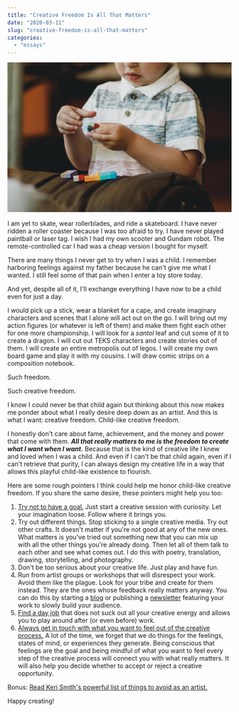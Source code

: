 ```yaml
---
title: "Creative Freedom Is All That Matters"
date: "2020-03-11"
slug: "creative-freedom-is-all-that-matters"
categories:
  - "essays"
---
```


![Child playing lego](images/child-playing-lego.jpg)

I am yet to skate, wear rollerblades, and ride a skateboard. I have never ridden a roller coaster because I was too afraid to try. I have never played paintball or laser tag. I wish I had my own scooter and Gundam robot. The remote-controlled car I had was a cheap version I bought for myself.

There are many things I never get to try when I was a child. I remember harboring feelings against my father because he can't give me what I wanted. I still feel some of that pain when I enter a toy store today.

And yet, despite all of it, I'll exchange everything I have now to be a child even for just a day.

I would pick up a stick, wear a blanket for a cape, and create imaginary characters and scenes that I alone will act out on the go. I will bring out my action figures (or whatever is left of them) and make them fight each other for one more championship. I will look for a _santol_ leaf and cut some of it to create a dragon. I will cut out TEKS characters and create stories out of them. I will create an entire metropolis out of legos. I will create my own board game and play it with my cousins. I will draw comic strips on a composition notebook.

Such freedom.

Such creative freedom.

I know I could never be that child again but thinking about this now makes me ponder about what I really desire deep down as an artist. And this is what I want: creative freedom. Child-like creative freedom.

I honestly don't care about fame, achievement, and the money and power that come with them. **_All that really matters to me is the freedom to create what I want when I want._** Because that is the kind of creative life I knew and loved when I was a child. And even if I can't be that child again, even if I can't retrieve that purity, I can always design my creative life in a way that allows this playful child-like existence to flourish.

Here are some rough pointers I think could help me honor child-like creative freedom. If you share the same desire, these pointers might help you too:

1. [Try not to have a goal.](https://zenhabits.net/goal-less/) Just start a creative session with curiosity. Let your imagination loose. Follow where it brings you.
2. Try out different things. Stop sticking to a single creative media. Try out other crafts. It doesn't matter if you're not good at any of the new ones. What matters is you've tried out something new that you can mix up with all the other things you're already doing. Then let all of them talk to each other and see what comes out. I do this with poetry, translation, drawing, storytelling, and photography.
3. Don't be too serious about your creative life. Just play and have fun.
4. Run from artist groups or workshops that will disrespect your work. Avoid them like the plague. Look for your tribe and create for them instead. They are the ones whose feedback really matters anyway. You can do this by starting a [blog](/blog/) or publishing a [newsletter](/newsletter/) featuring your work to slowly build your audience.
5. [Find a day job](https://puttylike.com/dont-let-anyone-shame-you-for-having-a-day-job/) that does not suck out all your creative energy and allows you to play around after (or even before) work.
6. [Always get in touch with what you want to feel out of the creative process.](/accessing-ginhawa-directly/) A lot of the time, we forget that we do things for the feelings, states of mind, or experiences they generate. Being conscious that feelings are the goal and being mindful of what you want to feel every step of the creative process will connect you with what really matters. It will also help you decide whether to accept or reject a creative opportunity.

Bonus: [Read Keri Smith's powerful list of things to avoid as an artist.](http://www.kerismith.com/blog/how-to-feel-miserable-as-an-artist/)

Happy creating!
